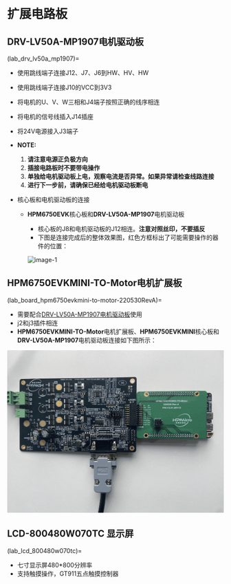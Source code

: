 # 扩展电路板

## **DRV-LV50A-MP1907**电机驱动板

(lab_drv_lv50a_mp1907)=

- 使用跳线端子连接J12、J7、J6到HW、HV、HW
- 使用跳线端子连接J10的VCC到3V3
- 将电机的U、V、W三相和J4端子按照正确的线序相连
- 将电机的信号线插入J14插座
- 将24V电源接入J3端子

- **NOTE:**
    1. **请注意电源正负极方向**
    2. **插接电路板时不要带电操作**
    3. **单独给电机驱动板上电，观察电流是否异常。如果异常请检查线路连接**
    4. **进行下一步前，请确保已经给电机驱动板断电**

- 核心板和电机驱动板的连接

	- **HPM6750EVK**核心板和**DRV-LV50A-MP1907**电机驱动板

		- 核心板的J8和电机驱动板的J12相连。**注意对照丝印，不要插反**
		- 下图是连接完成后的整体效果图，红色方框标出了可能需要操作的器件的位置：

		![image-1](../../../../assets/sdk/boards/extension/drv_lv50a_mp1907__oee.png "image-1")

## **HPM6750EVKMINI-TO-Motor**电机扩展板

(lab_board_hpm6750evkmini-to-motor-220530RevA)=

  - 需要配合[DRV-LV50A-MP1907电机驱动板](lab_drv_lv50a_mp1907)使用
  - j2和j3插件相连
  - **HPM6750EVKMINI-TO-Motor**电机扩展板、**HPM6750EVKMINI**核心板和**DRV-LV50A-MP1907**电机驱动板连接如下图所示：

 ![image-2](../../../../assets/sdk/boards/extension/hpm6750evkmini_to_motor_220530RevA.png "image-2")
## **LCD-800480W070TC** 显示屏

  (lab_lcd_800480w070tc)=
- 七寸显示屏480*800分辨率
- 支持触摸操作，GT911五点触摸控制器
